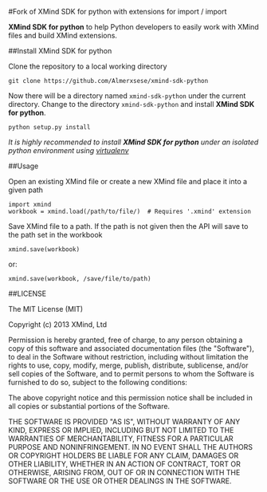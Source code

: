 #Fork of XMind SDK for python with extensions for import / import

**XMind SDK for python** to help Python developers to easily work with XMind files and build XMind extensions.

##Install XMind SDK for python

Clone the repository to a local working directory

	git clone https://github.com/Almerxsese/xmind-sdk-python
	
Now there will be a directory named `xmind-sdk-python` under the current directory. Change to the directory `xmind-sdk-python` and install **XMind SDK for python**.

	python setup.py install
	
*It is highly recommended to install __XMind SDK for python__ under an isolated python environment using [virtualenv](https://pypi.python.org/pypi/virtualenv)*

##Usage

Open an existing XMind file or create a new XMind file and place it into a given path

	import xmind
	workbook = xmind.load(/path/to/file/)  # Requires '.xmind' extension
	
Save XMind file to a path.
If the path is not given then the API will save to the path set in the workbook

	xmind.save(workbook)

or:
	
	xmind.save(workbook, /save/file/to/path)
	
##LICENSE

The MIT License (MIT)

Copyright (c) 2013 XMind, Ltd

Permission is hereby granted, free of charge, to any person obtaining a copy of
this software and associated documentation files (the "Software"), to deal in
the Software without restriction, including without limitation the rights to
use, copy, modify, merge, publish, distribute, sublicense, and/or sell copies of
the Software, and to permit persons to whom the Software is furnished to do so,
subject to the following conditions:

The above copyright notice and this permission notice shall be included in all
copies or substantial portions of the Software.

THE SOFTWARE IS PROVIDED "AS IS", WITHOUT WARRANTY OF ANY KIND, EXPRESS OR
IMPLIED, INCLUDING BUT NOT LIMITED TO THE WARRANTIES OF MERCHANTABILITY, FITNESS
FOR A PARTICULAR PURPOSE AND NONINFRINGEMENT. IN NO EVENT SHALL THE AUTHORS OR
COPYRIGHT HOLDERS BE LIABLE FOR ANY CLAIM, DAMAGES OR OTHER LIABILITY, WHETHER
IN AN ACTION OF CONTRACT, TORT OR OTHERWISE, ARISING FROM, OUT OF OR IN
CONNECTION WITH THE SOFTWARE OR THE USE OR OTHER DEALINGS IN THE SOFTWARE.
